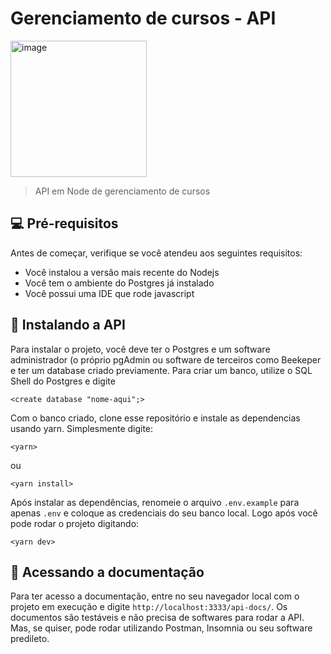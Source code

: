 # Gerenciamento de cursos - API

<img width="218" alt="image" src="https://user-images.githubusercontent.com/77417705/177434260-857aea71-8b54-4fdb-ae05-24e8de74eb28.png">

> API em Node de gerenciamento de cursos

## 💻 Pré-requisitos

Antes de começar, verifique se você atendeu aos seguintes requisitos:
* Você instalou a versão mais recente do Nodejs
* Você tem o ambiente do Postgres já instalado
* Você possui uma IDE que rode javascript


## 🚀 Instalando a API

Para instalar o projeto, você deve ter o Postgres e um software administrador (o próprio pgAdmin ou software de terceiros como Beekeper e ter um database criado previamente. Para criar um banco, utilize o SQL Shell do Postgres e digite
```
<create database "nome-aqui";>
```
Com o banco criado, clone esse repositório e instale as dependencias usando yarn. Simplesmente digite:
```
<yarn>
```
ou
```
<yarn install>
```
Após instalar as dependências, renomeie o arquivo  `.env.example` para apenas `.env` e coloque as credenciais do seu banco local.
Logo após você pode rodar o projeto digitando:
```
<yarn dev>
```

## 📃 Acessando a documentação 

Para ter acesso a documentação, entre no seu navegador local com o projeto em execução e digite `http://localhost:3333/api-docs/`.
Os documentos são testáveis e não precisa de softwares para rodar a API. Mas, se quiser, pode rodar utilizando Postman, Insomnia ou seu software predileto.
